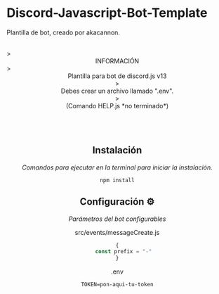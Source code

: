 # Discord-Javascript-Bot-Template
Plantilla de bot, creado por akacannon.

 <br>
> <center>INFORMACIÓN</center>
> <center>Plantilla para bot de discord.js v13<br>
> <center>Debes crear un archivo llamado ".env".<br>
> <center>(Comando HELP.js *no terminado*)<center><br>
 
 <br>

<br>

## Instalación

_Comandos para ejecutar en la terminal para iniciar la instalación._

```
npm install
```


## Configuración ⚙️

_Parámetros del bot configurables_

src/events/messageCreate.js

```js
{
    const prefix = "-"
}
```

.env

```
TOKEN=pon-aqui-tu-token
```
